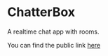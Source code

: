 # ChatterBox
A realtime chat app with rooms.

You can find the public link [here](https://ChatterBox.vivaansa.repl.co)

